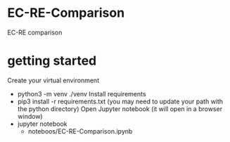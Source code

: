 # EC-RE-Comparison
EC-RE comparison




# getting started

Create your virtual environment
* python3 -m venv ./venv
Install requirements
* pip3 install -r requirements.txt
(you may need to update your path with the python directory)
Open Jupyter notebook (it will open in a browser window)
* jupyter notebook
    - noteboos/EC-RE-Comparison.ipynb